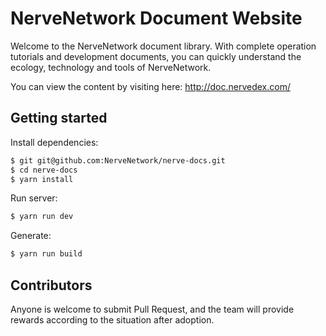 

# NerveNetwork Document Website

Welcome to the NerveNetwork document library. With complete operation tutorials and development documents, you can quickly understand the ecology, technology and tools of NerveNetwork.

You can view the content by visiting here: http://doc.nervedex.com/

## Getting started

Install dependencies:

```bash
$ git git@github.com:NerveNetwork/nerve-docs.git
$ cd nerve-docs
$ yarn install
```

Run server:

```bash
$ yarn run dev
```

Generate:

```bash
$ yarn run build
```

## Contributors

Anyone is welcome to submit Pull Request, and the team will provide rewards according to the situation after adoption.

